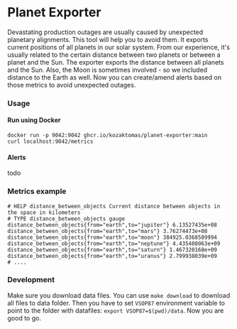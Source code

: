 # Planet Exporter

Devastating production outages are usually caused by unexpected planetary alignments. This tool will help you to avoid
them. It exports current positions of all planets in our solar system. From our experience, it's usually related to the
certain distance between two planets or between a planet and the Sun. The exporter exports the distance between all
planets and the Sun. Also, the Moon is sometimes involved - so we included distance to the Earth as well. Now you can
create/amend alerts based on those metrics to avoid unexpected outages.

### Usage

#### Run using Docker

```
docker run -p 9042:9042 ghcr.io/kozaktomas/planet-exporter:main
curl localhost:9042/metrics
```

#### Alerts

todo

### Metrics example

```
# HELP distance_between_objects Current distance between objects in the space in kilometers
# TYPE distance_between_objects gauge
distance_between_objects{from="earth",to="jupiter"} 6.13527435e+08
distance_between_objects{from="earth",to="mars"} 3.76274473e+08
distance_between_objects{from="earth",to="moon"} 384925.0368589994
distance_between_objects{from="earth",to="neptune"} 4.435408063e+09
distance_between_objects{from="earth",to="saturn"} 1.467320168e+09
distance_between_objects{from="earth",to="uranus"} 2.799938039e+09
# ....
```

### Development

Make sure you download data files. You can use `make download` to download all files to data folder. Then you have to
set `VSOP87` environment variable to point to the folder with datafiles: `export VSOP87=$(pwd)/data`. Now you are good
to go.
